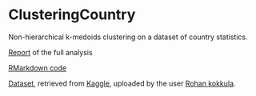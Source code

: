 # ClusteringCountry
Non-hierarchical k-medoids clustering on a dataset of country statistics.

[Report](https://github.com/AhmetZamanis/ClusteringCountry/blob/main/ClusteringCountry2.md) of the full analysis

[RMarkdown code](https://github.com/AhmetZamanis/ClusteringCountry/blob/main/ClusteringCountry2.Rmd)

[Dataset](https://github.com/AhmetZamanis/ClusteringCountry/blob/main/country_data.csv), retrieved from [Kaggle](https://www.kaggle.com/datasets/rohan0301/unsupervised-learning-on-country-data), uploaded by the user [Rohan kokkula](https://www.kaggle.com/rohan0301).
